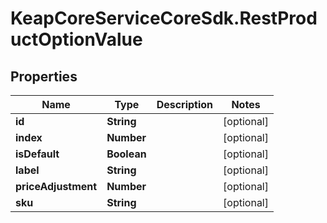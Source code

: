 # KeapCoreServiceCoreSdk.RestProductOptionValue

## Properties

Name | Type | Description | Notes
------------ | ------------- | ------------- | -------------
**id** | **String** |  | [optional] 
**index** | **Number** |  | [optional] 
**isDefault** | **Boolean** |  | [optional] 
**label** | **String** |  | [optional] 
**priceAdjustment** | **Number** |  | [optional] 
**sku** | **String** |  | [optional] 


